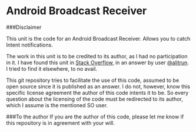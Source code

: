 Android Broadcast Receiver
==========================

###Disclaimer

This unit is the code for an Android Broadcast Receiver. 
Allows you to catch Intent notifications.

The work in this unit is to be credited to its author, as I had no participation in it.
I have found this unit in [Stack Overflow](https://stackoverflow.com/questions/34898950/how-read-jpendingintent-in-delphi), in an answer by user [@alitrun](https://stackoverflow.com/users/6705737/alitrun).
I tried to find it elsewhere, to no avail.

This git repository tries to facilitate the use of this code, assumed to be open source since it is published as an answer.
I do not, however, know this specific license agreement the author of this code intents it to be.
So every question about the licensing of the code must be redirected to its author, which I assume is the mentioned SO user.


###To the author
If you are the author of this code, please let me know if this repository is in agreement with your will.